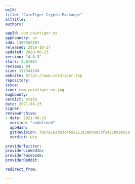 ```yaml
---
wsId: 
title: "CoinTiger-Crypto Exchange"
altTitle: 
authors:

appId: com.cointiger.ex
appCountry: us
idd: 1366562802
released: 2018-10-27
updated: 2020-06-23
version: "4.8.3"
stars: 2.61905
reviews: 84
size: 152541184
website: https://www.cointiger.top
repository: 
issue: 
icon: com.cointiger.ex.jpg
bugbounty: 
verdict: stale
date: 2021-08-23
signer: 
reviewArchive:
- date: 2021-08-23
  version: "undefined"
  appHash: 
  gitRevision: 7067e182d83c4b56111e3a0ce933f2421099a5ca
  verdict: wip

providerTwitter: 
providerLinkedIn: 
providerFacebook: 
providerReddit: 

redirect_from:

---
```


